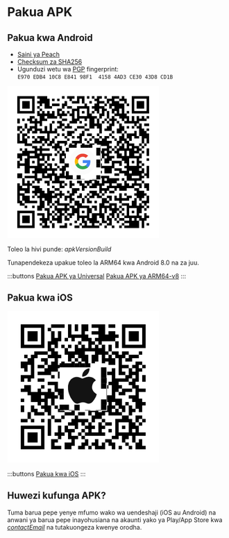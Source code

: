 # Pakua APK

## Pakua kwa Android

- [Saini ya Peach]($apkSignaturesUrl$)
- [Checksum za SHA256]($apkChecksumsUrl$)
- Ugunduzi wetu wa [PGP](https://keys.openpgp.org/vks/v1/by-fingerprint/E970EDB410C8E84198F141584AD3CE3043D8CD1B) fingerprint:<br>
  `E970 EDB4 10C8 E841 98F1  4158 4AD3 CE30 43D8 CD1B`

<img src="/icons/qrcode_android.png" width="350">

Toleo la hivi punde: $apkVersionBuild$

Tunapendekeza upakue toleo la ARM64 kwa Android 8.0 na za juu.

:::buttons
[Pakua APK ya Universal]($apkUniversalUrl$)
[Pakua APK ya ARM64-v8]($apkArm64v8Url$)
:::

## Pakua kwa iOS

<img src="/icons/qrcode_apple.png" width="350">

:::buttons
[Pakua kwa iOS](https://testflight.apple.com/join/wfSPFEWG)
:::

## Huwezi kufunga APK?

Tuma barua pepe yenye mfumo wako wa uendeshaji (iOS au Android) na anwani ya barua pepe inayohusiana na akaunti yako ya Play/App Store kwa
[$contactEmail$](mailto:$contactEmail$) na tutakuongeza kwenye orodha.